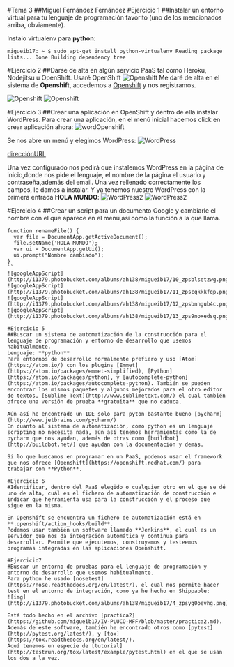 #Tema 3
##Miguel Fernández Fernández
#Ejercicio 1
##Instalar un entorno virtual para tu lenguaje de programación favorito (uno de los mencionados arriba, obviamente).

Instalo virtualenv para **python**:

``
migueib17: ~ $ sudo apt-get install python-virtualenv
Reading package lists... Done
Building dependency tree
``

#Ejercicio 2
##Darse de alta en algún servicio PaaS tal como Heroku, Nodejitsu u OpenShift.
Usaré OpenShift
![Openshift](http://i1379.photobucket.com/albums/ah138/migueib17/1_zpsiyi5g4dg.png)
Me daré de alta en el sistema de **Openshift**, accedemos a [Openshift](https://openshift.redhat.com) y nos registramos.

![Openshift](http://i1379.photobucket.com/albums/ah138/migueib17/2_zpswpgygzdp.png)
![Openshift](http://i1379.photobucket.com/albums/ah138/migueib17/3_zpss0gmnbqq.png)

#Ejercicio 3
##Crear una aplicación en OpenShift y dentro de ella instalar WordPress.
Para crear una aplicación, en el menú inicial hacemos click en crear aplicación ahora:
![wordOpenshift](http://i1379.photobucket.com/albums/ah138/migueib17/4_zpseqml4dlc.png)

Se nos abre un menú y elegimos WordPress:
![WordPress](http://i1379.photobucket.com/albums/ah138/migueib17/6_zps9qqei5hc.png)

[direcciónURL](https://php-miguel753951.rhcloud.com/)

Una vez configurado nos pedirá que instalemos WordPress en la página de inicio,donde nos pide el lenguaje, el nombre de la página el usuario y contraseña,además del email.
Una vez rellenado correctamente los campos, le damos a instalar.
Y ya tenemos nuestro WordPress con la primera entrada **HOLA MUNDO**:
![WordPress2](http://i1379.photobucket.com/albums/ah138/migueib17/7_zpsshy9utpu.png)
![WordPress2](http://i1379.photobucket.com/albums/ah138/migueib17/9_zpsmv6cmz1w.png)

#Ejercicio 4
##Crear un script para un documento Google y cambiarle el nombre con el que aparece en el menú,así como la función a la que llama.
```
function renameFile() {
  var file = DocumentApp.getActiveDocument();  
  file.setName('HOLA MUNDO');
  var ui = DocumentApp.getUi();
  ui.prompt("Nombre cambiado");
}
``
![googleAppScript](http://i1379.photobucket.com/albums/ah138/migueib17/10_zpsblsetzwg.png)
![googleAppScript](http://i1379.photobucket.com/albums/ah138/migueib17/11_zpscqkkkfqp.png)
![googleAppScript](http://i1379.photobucket.com/albums/ah138/migueib17/12_zpsbnngub4c.png)
![googleAppScript](http://i1379.photobucket.com/albums/ah138/migueib17/13_zps9noxedsq.png)

#Ejercicio 5
##Buscar un sistema de automatización de la construcción para el lenguaje de programación y entorno de desarrollo que usemos habitualmente.
Lenguaje: **python**
Para entornos de desarrollo normalmente prefiero y uso [Atom](https://atom.io/) con los plugins [Emmet](https://atom.io/packages/emmet-simplified), [Python](https://atom.io/packages/python), y [autocomplete-python](https://atom.io/packages/autocomplete-python). También se pueden encontrar los mismos paquetes y algunos mejorados para el otro editor de textos, [Sublime Text](http://www.sublimetext.com/) el cual también ofrece una versión de prueba **gratuita** que no caduca.

Aún así he encontrado un IDE solo para pyton bastante bueno [pycharm](http://www.jetbrains.com/pycharm/)
En cuanto al sistema de automatización, como python es un lenguaje scripting no necesita nada, aún así tenemos herramientas como la de pycharm que nos ayudan, además de otras como [buildbot](http://buildbot.net/) que ayudan con la documentación y demás.

Si lo que buscamos en programar en un PaaS, podemos usar el framework que nos ofrece [Openshift](https://openshift.redhat.com/) para trabajar con **Python**.

#Ejercicio 6
#Identificar, dentro del PaaS elegido o cualquier otro en el que se dé uno de alta, cuál es el fichero de automatización de construcción e indicar qué herramienta usa para la construcción y el proceso que sigue en la misma.

En Openshift se encuentra un fichero de automatización está en **.openshift/action_hooks/build**.
Podemos usar también un software llamado **Jenkins**, el cual es un servidor que nos da integración automática y continua para desarrollar. Permite que ejecutemos, construyamos y testeemos programas integradas en las aplicaciones Openshift.

#Ejercicio7
#Buscar un entorno de pruebas para el lenguaje de programación y entorno de desarrollo que usemos habitualmente.
Para python he usado [nosetest](https://nose.readthedocs.org/en/latest/), el cual nos permite hacer test en el entorno de integración, como ya he hecho en Shippable:
![img](http://i1379.photobucket.com/albums/ah138/migueib17/4_zpsyg0oevhg.png)

Está todo hecho en el archivo [practica2](https://github.com/migueib17/IV-PLUCO-MFF/blob/master/practica2.md).
Además de este software, también he encontrado otros como [pytest](http://pytest.org/latest/), y [tox](https://tox.readthedocs.org/en/latest/).
Aquí tenemos un especie de [tutorial](http://testrun.org/tox/latest/example/pytest.html) en el que se usan los dos a la vez.
